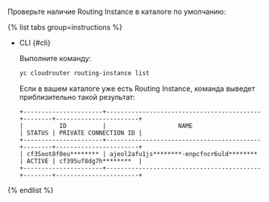 Проверьте наличие Routing Instance в каталоге по умолчанию:

{% list tabs group=instructions %}

- CLI {#cli}

  Выполните команду:

  ```bash
  yc cloudrouter routing-instance list
  ```

  Если в вашем каталоге уже есть Routing Instance, команда выведет приблизительно такой результат:

  ```text
  +----------------------+-------------------------------------------+--------+-----------------------+
  |          ID          |                    NAME                   | STATUS | PRIVATE CONNECTION ID |
  +----------------------+-------------------------------------------+--------+-----------------------+
  | cf35oot8f0eu******** | ajeol2afu1js********-enpcfncr6uld******** | ACTIVE | cf395uf8dg7h********  |
  +----------------------+-------------------------------------------+--------+-----------------------+
  ```

{% endlist %}